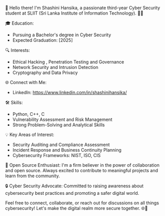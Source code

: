 
👋 Hello there! I'm Shashini Hansika, a passionate third-year Cyber Security student at SLIIT (Sri Lanka Institute of Information Technology). 🕵️‍♂️

🎓 Education:
- Pursuing a Bachelor's degree in Cyber Security
- Expected Graduation: [2025]

🔍 Interests:
- Ethical Hacking , Penetration Testing and Governance
- Network Security and Intrusion Detection
- Cryptography and Data Privacy

🌐 Connect with Me:
- LinkedIn: https://www.linkedin.com/in/shashinihansika/
  
🛠️ Skills:
- Python, C++, C
- Vulnerability Assessment and Risk Management
- Strong Problem-Solving and Analytical Skills

💡 Key Areas of Interest:
- Security Auditing and Compliance Assessment
- Incident Response and Business Continuity Planning
- Cybersecurity Frameworks: NIST, ISO, CIS

🌟 Open Source Enthusiast:
I'm a firm believer in the power of collaboration and open source. Always excited to contribute to meaningful projects and learn from the community.


🔒 Cyber Security Advocate:
Committed to raising awareness about cybersecurity best practices and promoting a safer digital world.

Feel free to connect, collaborate, or reach out for discussions on all things cybersecurity! Let's make the digital realm more secure together. 🌐🔐
